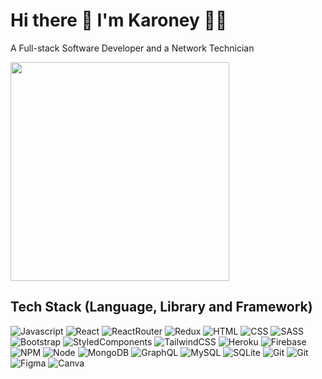 <h1 align='left'>
  Hi there 👋 I'm Karoney 👨‍💻
</h1>

<p align='left'>
  A Full-stack Software Developer and a Network Technician
</p>
<p align='left'>
  <a href="#"><img src="https://github-readme-stats.vercel.app/api?username=karoney-k-noah&show_icons=true&count_private=true&theme=dark" width="350"></a>
</p>


## Tech Stack (Language, Library and Framework)
![Javascript](https://img.shields.io/badge/Javascript-20232A?style=for-the-badge&logo=javascript&logoColor=F7DF1E)
![React](https://img.shields.io/badge/React-20232A?style=for-the-badge&logo=react&logoColor=61DAFB)
![ReactRouter](https://img.shields.io/badge/React_Router-CA4245?style=for-the-badge&amp;logo=react-router&amp;logoColor=white)
![Redux](https://img.shields.io/badge/redux-%23593d88.svg?style=for-the-badge&amp;logo=redux&amp;logoColor=white)
![HTML](https://img.shields.io/badge/HTML-E34F26?style=for-the-badge&logo=html5&logoColor=white)
![CSS](https://img.shields.io/badge/CSS-1572B6?&style=for-the-badge&logo=css3&logoColor=white)
![SASS](https://img.shields.io/badge/SASS-hotpink.svg?style=for-the-badge&amp;logo=SASS&amp;logoColor=white)
![Bootstrap](https://img.shields.io/badge/bootstrap-20232A?style=for-the-badge&logo=bootstrap&logoColor=61DAFB)
![StyledComponents](https://img.shields.io/badge/StyledComponents-239120?&style=for-the-badge&logo=styledcomponent&logoColor=white)
![TailwindCSS](https://img.shields.io/badge/tailwindcss-%2338B2AC.svg?style=for-the-badge&amp;logo=tailwind-css&amp;logoColor=white)
![Heroku](https://img.shields.io/badge/heroku-4B275F?style=for-the-badge&logo=heroku&logoColor=61DAFB)
![Firebase](https://img.shields.io/badge/firebase-%23039BE5.svg?style=for-the-badge&amp;logo=firebase)
![NPM](https://img.shields.io/badge/NPM-%23000000.svg?style=for-the-badge&amp;logo=npm&amp;logoColor=white)
![Node](https://img.shields.io/badge/Node.js-43853D?style=for-the-badge&logo=node.js&logoColor=white)
![MongoDB](https://img.shields.io/badge/MongoDB-%234ea94b.svg?style=for-the-badge&amp;logo=mongodb&amp;logoColor=white)
![GraphQL](https://img.shields.io/badge/graphql-07405E?style=for-the-badge&amp;logo=graphql&amp;logoColor=white)
![MySQL](https://img.shields.io/badge/mysql-%2300f.svg?style=for-the-badge&amp;logo=mysql&amp;logoColor=white)
![SQLite](https://img.shields.io/badge/SQLite-07405E?style=for-the-badge&logo=sqlite&logoColor=white)
![Git](https://img.shields.io/badge/GIT-E44C30?style=for-the-badge&logo=git&logoColor=white)
![Git](https://img.shields.io/badge/GitHub-100000?style=for-the-badge&logo=github&logoColor=white)
![Figma](https://img.shields.io/badge/Figma-F24E1E?style=for-the-badge&logo=figma&logoColor=white)
![Canva](https://img.shields.io/badge/Canva-%2300C4CC.svg?style=for-the-badge&amp;logo=Canva&amp;logoColor=white)
